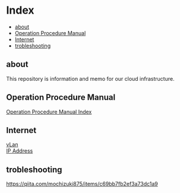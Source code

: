 
# Index


<!-- @import "[TOC]" {cmd="toc" depthFrom=2 depthTo=6 orderedList=false} -->

<!-- code_chunk_output -->

- [about](#about)
- [Operation Procedure Manual](#operation-procedure-manual)
- [Internet](#internet)
- [trobleshooting](#trobleshooting)

<!-- /code_chunk_output -->


## about

This repository is information and memo for our cloud infrastructure.

## Operation Procedure Manual

[Operation Procedure Manual Index](./docs/operation_manual/index.md)

## Internet

[vLan](./docs/internet/vlan.md)  
[IP Address](./docs/internet/ip_address.md)

## trobleshooting

https://qiita.com/mochizuki875/items/c69bb7fb2ef3a73dc1a9